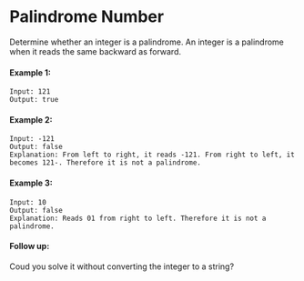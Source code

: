 # Palindrome Number

Determine whether an integer is a palindrome. An integer is a palindrome when it reads the same backward as forward.

#### Example 1:

```
Input: 121
Output: true
```

#### Example 2:
```
Input: -121
Output: false
Explanation: From left to right, it reads -121. From right to left, it becomes 121-. Therefore it is not a palindrome.
```

#### Example 3:
```
Input: 10
Output: false
Explanation: Reads 01 from right to left. Therefore it is not a palindrome.
```

#### Follow up:
Coud you solve it without converting the integer to a string?